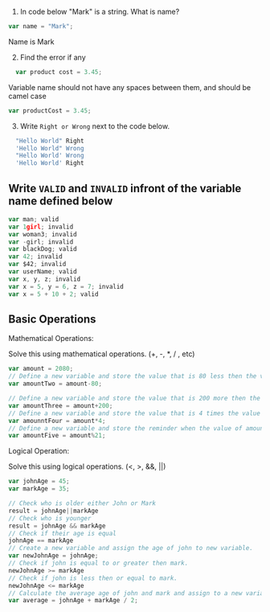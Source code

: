 1. In code below "Mark" is a string.  What is name?
```js
var name = "Mark"; 
```
Name is Mark

2. Find the error if any
```js
  var product cost = 3.45;
```
Variable name should not have any spaces between them, and should be camel case 
 ```js
 var productCost = 3.45;
```

3. Write `Right or Wrong` next to the code below.

```js
  "Hello World" Right
  'Hello World" Wrong
  "Hello World' Wrong 
  'Hello World' Right
```

## Write `VALID` and `INVALID` infront of the variable name defined below
```js
var man; valid
var 1girl; invalid
var woman3; invalid
var -girl; invalid
var blackDog; valid
var 42; invalid
var $42; invalid
var userName; valid
var x, y, z; invalid
var x = 5, y = 6, z = 7; invalid
var x = 5 + 10 + 2; valid
```

## Basic Operations

Mathematical Operations:

Solve this using mathematical operations. (+, -, *, / , etc)

```js
var amount = 2080;
// Define a new variable and store the value that is 80 less then the value of amount.
var amountTwo = amount-80;

// Define a new variable and store the value that is 200 more then the value of amount.
var amountThree = amount+200;
// Define a new variable and store the value that is 4 times the value of amount.
var amounntFour = amount*4;
// Define a new variable and store the reminder when the value of amount is  divided by 21.
var amountFive = amount%21;
```


Logical Operation:

Solve this using logical operations. (<, >, &&, ||)

```js
var johnAge = 45;
var markAge = 35;

// Check who is older either John or Mark
result = johnAge||markAge
// Check who is younger
result = johnAge && markAge
// Check if their age is equal
johnAge == markAge
// Create a new variable and assign the age of john to new variable.
var newJohnAge = johnAge; 
// Check if john is equal to or greater then mark.
newJohnAge >= markAge
// Check if john is less then or equal to mark.
newJohnAge <= markAge
// Calculate the average age of john and mark and assign to a new variable.
var average = johnAge + markAge / 2;
```